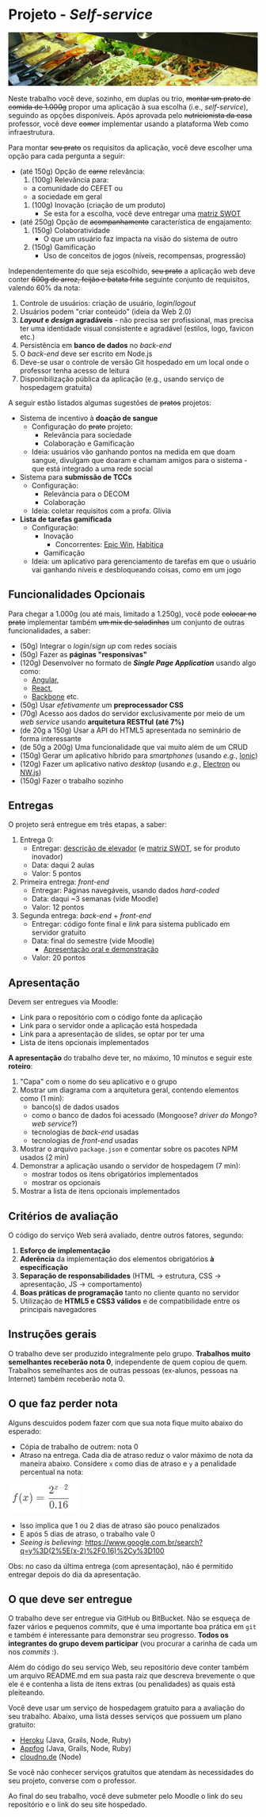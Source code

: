 # Projeto - _Self-service_

![Um buffet de comidas self-service](images/buffet.png)

Neste trabalho você deve, sozinho, em duplas ou trio, ~~montar um prato de
comida de 1.000g~~ propor uma aplicação à sua escolha (i.e., _self-service_),
seguindo as opções disponíveis. Após aprovada pelo ~~nutricionista da casa~~ professor, você
deve ~~comer~~ implementar usando a plataforma Web como infraestrutura.

Para montar ~~seu prato~~ os requisitos da aplicação, você deve escolher uma
opção para cada pergunta a seguir:

- (até 150g) Opção de ~~carne~~ relevância:
  1. (100g) Relevância para:
    - a comunidade do CEFET ou
    - a sociedade em geral
  1. (100g) Inovação (criação de um produto)
     - Se esta for a escolha, você deve entregar uma [matriz SWOT][swot]
- (até 250g) Opção de ~~acompanhamento~~ característica de engajamento:
  1. (150g) Colaboratividade
     - O que um usuário faz impacta na visão do sistema de outro
  1. (150g) Gamificação
     - Uso de conceitos de jogos (níveis, recompensas, progressão)

[swot]: https://pt.wikipedia.org/wiki/An%C3%A1lise_SWOT

Independentemente do que seja escolhido, ~~seu prato~~ a aplicação web deve
conter ~~600g de arroz, feijão e batata frita~~ seguinte conjunto de requisitos, valendo 60% da nota:

1. Controle de usuários: criação de usuário, _login_/_logout_
1. Usuários podem "criar conteúdo" (ideia da Web 2.0)
1. **_Layout_ e _design_ agradáveis** - não precisa ser profissional, mas
 precisa ter uma identidade visual consistente e agradável (estilos, logo, favicon etc.)
1. Persistência em **banco de dados** no _back-end_
1. O _back-end_ deve ser escrito em Node.js
1. Deve-se usar o controle de versão Git hospedado em um local onde
   o professor tenha acesso de leitura
1. Disponibilização pública da aplicação (e.g., usando serviço de hospedagem gratuita)

A seguir estão listados algumas sugestões de ~~pratos~~ projetos:

- Sistema de incentivo à **doação de sangue**
  - Configuração do ~~prato~~ projeto:
    - Relevância para sociedade
    - Colaboração e Gamificação
  - Ideia: usuários vão ganhando pontos na medida em que doam sangue, divulgam que doaram e chamam amigos para o sistema - que está integrado a uma rede social
- Sistema para **submissão de TCCs**
  - Configuração:
    - Relevância para o DECOM
    - Colaboração
  - Ideia: coletar requisitos com a profa. Glivia
- **Lista de tarefas gamificada**
  - Configuração:
    - Inovação
      - Concorrentes: [Epic Win](https://play.google.com/store/apps/details?id=com.supermono.epicwin&hl=pt_BR), [Habitica](https://play.google.com/store/apps/details?id=com.habitrpg.android.habitica&hl=pt_BR)
    - Gamificação
  - Ideia: um aplicativo para gerenciamento de tarefas em que o usuário vai ganhando níveis e desbloqueando coisas, como em um jogo


## Funcionalidades Opcionais

Para chegar a 1.000g (ou até mais, limitado a 1.250g), você pode ~~colocar no prato~~ implementar também ~~um mix de saladinhas~~ um conjunto de outras funcionalidades,
a saber:

- (50g) Integrar o _login_/_sign up_ com redes sociais
- (50g) Fazer as **páginas "responsivas"**
- (120g) Desenvolver no formato de **_Single Page Application_** usando algo como:
  - [Angular](http://angularjs.org/),
  - [React](https://facebook.github.io/react/),
  - [Backbone](http://backbone.org) etc.
- (50g) Usar _efetivamente_ um **preprocessador CSS**
- (70g) Acesso aos dados do servidor exclusivamente por meio de um _web service_
  usando **arquitetura RESTful** **(até 7%)**
- (de 20g a 150g) Usar a API do HTML5 apresentada no seminário de forma interessante
- (de 50g a 200g) Uma funcionalidade que vai muito além de um CRUD
- (150g) Gerar um aplicativo híbrido para _smartphones_ (usando _e.g._, [Ionic](http://ionicframework.com/))
- (120g) Fazer um aplicativo nativo _desktop_ (usando _e.g._, [Electron](https://github.com/electron/electron) ou [NW.js](https://nwjs.io/))
- (150g) Fazer o trabalho sozinho

## Entregas

O projeto será entregue em três etapas, a saber:

1. Entrega 0:
   - Entregar: [descrição de elevador](https://en.wikipedia.org/wiki/Elevator_pitch) (e [matriz SWOT][swot], se for produto inovador)
   - Data: daqui 2 aulas
   - Valor: 5 pontos
1. Primeira entrega: _front-end_
   - Entregar: Páginas navegáveis, usando dados _hard-coded_
   - Data: daqui ~3 semanas (vide Moodle)
   - Valor: 12 pontos
1. Segunda entrega: _back-end_ + _front-end_
   - Entregar: código fonte final e _link_ para sistema publicado em
     servidor gratuito
   - Data: final do semestre (vide Moodle)
     - [Apresentação oral e demonstração](#apresentação)
   - Valor: 20 pontos


## Apresentação

Devem ser entregues via Moodle:

- Link para o repositório com o código fonte da aplicação
- Link para o servidor onde a aplicação está hospedada
- Link para a apresentação de slides, se optar por ter uma
- Lista de itens opcionais implementados

**A apresentação** do trabalho deve ter, no máximo, 10 minutos e seguir este **roteiro**:

1. "Capa" com o nome do seu aplicativo e o grupo
1. Mostrar um diagrama com a arquitetura geral, contendo elementos como (1 min):
   - banco(s) de dados usados
   - como o banco de dados foi acessado (Mongoose? _driver do Mongo_?
    _web service_?)
   - tecnologias de _back-end_ usadas
   - tecnologias de _front-end_ usadas
1. Mostrar o arquivo `package.json` e comentar sobre os pacotes NPM usados (2 min)
1. Demonstrar a aplicação usando o servidor de hospedagem (7 min):
   - mostrar todos os itens obrigatórios implementados
   - mostrar os opcionais
1. Mostrar a lista de itens opcionais implementados


## Critérios de avaliação

O código do serviço Web será avaliado, dentre outros fatores, segundo:

1. **Esforço de implementação**
1. **Aderência** da implementação dos elementos obrigatórios **à especificação**
1. **Separação de responsabilidades** (HTML -> estrutura, CSS -> apresentação,
    JS -> comportamento)
1. **Boas práticas de programação** tanto no cliente quanto no servidor
1. Utilização de **HTML5 e CSS3 válidos** e de compatibilidade entre os
  principais navegadores


## Instruções gerais

O trabalho deve ser produzido integralmente pelo grupo. **Trabalhos muito
semelhantes receberão nota 0**, independente de quem copiou de quem.
Trabalhos semelhantes aos de outras pessoas (ex-alunos, pessoas na Internet)
também receberão nota 0.


## O que faz perder nota

Alguns descuidos podem fazer com que sua nota fique muito abaixo do esperado:

- Cópia de trabalho de outrem: nota 0
- Atraso na entrega. Cada dia de atraso reduz o valor máximo de nota da
 maneira abaixo. Considere `x` como dias de atraso e `y` a penalidade
 percentual na nota:

 ![Fórmula de penalidade por atraso](../../images/penalidade-por-atraso.png)
 - Isso implica que 1 ou 2 dias de atraso são pouco penalizados
 - E após 5 dias de atraso, o trabalho vale 0
 - _Seeing is believing_: https://www.google.com.br/search?q=y%3D(2%5E(x-2)%2F0.16)%2Cy%3D100

Obs: no caso da última entrega (com apresentação), não é permitido entregar depois do dia da apresentação.

## O que deve ser **entregue**

O trabalho deve ser entregue via GitHub ou BitBucket. Não se esqueça de fazer vários e
pequenos _commits_, que é uma importante boa prática em `git` e também é
interessante para demonstrar seu progresso. **Todos os integrantes do grupo
devem participar** (vou procurar a carinha de cada um nos _commits_ :).

Além do código do seu serviço Web, seu repositório deve conter também
um arquivo README.md em sua pasta raiz que descreva brevemente o que ele é
e contenha a lista de itens extras (ou penalidades) as quais está pleiteando.

Você deve usar um serviço de hospedagem gratuito para a avaliação do seu
trabalho. Abaixo, uma lista desses serviços que possuem um plano gratuito:

- [Heroku](https://www.heroku.com/) (Java, Grails, Node, Ruby)
- [Appfog](https://www.appfog.com/) (Java, Grails, Node, Ruby)
- [cloudno.de](http://cloudno.de/) (Node)

Se você não conhecer serviços gratuitos que atendam às necessidades do seu
projeto, converse com o professor.

Ao final do seu trabalho, você deve submeter pelo Moodle o link do seu
repositório e o link do seu site hospedado.
